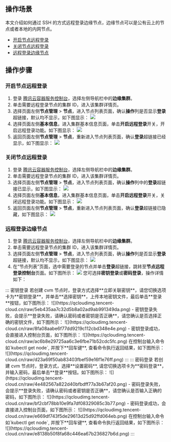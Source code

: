 ## 操作场景
本文介绍如何通过 SSH 的方式远程登录边缘节点，边缘节点可以是公有云上的节点或者本地的内网节点。
- [开启节点远程登录](#openNodeRemoteLogin)
- [关闭节点远程登录](#closeNodeRemoteLogin)
- [远程登录边缘节点](#remoteLoginEdgeNode)

## 操作步骤

[](id:openNodeRemoteLogin)

### 开启节点远程登录
1. 登录 [腾讯云容器服务控制台](https://console.cloud.tencent.com/tke2)，选择左侧导航栏中的**边缘集群**。
2. 单击需要远程登录节点的集群 ID，进入该集群详情页。
3. 选择页面左侧**节点管理** > **节点**，进入节点列表页面，确认**操作**列是否显示**登录**超链接，默认均不显示，如下图显示：
![](https://qcloudimg.tencent-cloud.cn/raw/1c88570ba5ff3428c8ce071c90438534.png)
4. 选择页面左侧**基本信息**，进入集群基本信息页面，单击**开启远程登录**开关，开启远程登录功能。如下图显示：
![](https://qcloudimg.tencent-cloud.cn/raw/a6e0341513721a917a63608726073a8d.png)
5. 返回页面左侧**节点管理** > **节点**，重新进入节点列表页面，确认**登录**超链接已经显示，如下图显示：
![](https://qcloudimg.tencent-cloud.cn/raw/c45f94902302920272f95c8df9ae7670.png)

[](id:closeNodeRemoteLogin)
### 关闭节点远程登录
1. 登录 [腾讯云容器服务控制台](https://console.cloud.tencent.com/tke2)，选择左侧导航栏中的**边缘集群**。
2. 单击需要远程登录节点的集群 ID，进入该集群详情页。
3. 选择页面左侧**节点管理** > **节点**，进入节点列表页面，确认**操作**列中的**登录**超链接已显示，如下图显示：
      ![](https://qcloudimg.tencent-cloud.cn/raw/0b08ee5f3f2d112e79c463846e54c6d1.png)
4. 选择页面左侧**基本信息**，进入集群基本信息页面，单击**开启远程登录**开关，关闭远程登录功能。如下图显示：
      ![](https://qcloudimg.tencent-cloud.cn/raw/39ec84bef5769d75c177fcaebd6cd6e6.png)
5. 返回页面左侧**节点管理** > **节点**，重新进入节点列表页面，确认**登录**超链接已隐藏，如下图显示：
      ![](https://qcloudimg.tencent-cloud.cn/raw/470531fc68f1fa029aa3e7c8ee92333e.png)

[](id:remoteLoginEdgeNode)
### 远程登录边缘节点
1. 登录 [腾讯云容器服务控制台](https://console.cloud.tencent.com/tke2)，选择左侧导航栏中的**边缘集群**。
2. 单击需要远程登录节点的集群 ID，进入该集群详情页。
3. 选择页面左侧**节点管理** > **节点**，进入节点列表页面，确认**操作**列是否显示**登录**超链接，默认均不显示，如下图显示：
      ![](https://qcloudimg.tencent-cloud.cn/raw/0b08ee5f3f2d112e79c463846e54c6d1.png)
4. 在“节点列表”页面，选中需要登录的节点并单击**登录**超链接，跳转至**节点远程登录控制台**页面。如下图所示：
![](https://qcloudimg.tencent-cloud.cn/raw/cd9dd63e9b501a1c10d7387f49ab3779.png)
您可选择**密钥登录**或**密码登录**，操作详情如下：
<dx-tabs>
::: 密钥登录
若创建 cvm 节点时，登录方式选择**立即关联密钥**，请您切换选项卡为**密钥登录**，并单击**选择密钥**，上传本地密钥文件，最后单击**登录**按钮，如下图所示：
![](https://qcloudimg.tencent-cloud.cn/raw/5eb435aa7c32d5b8a02ad9ab991349da.png)
- 密钥登录失败，会提示**登录失败，请确认密码或者密钥是否正确**，请您确认是否选择正确的密钥文件，如下图所示：
![](https://qcloudimg.tencent-cloud.cn/raw/8fa08aabe6f77dd9219c112cbd348e4e.png)
- 密钥登录成功，会直接进入控制台页面，如下图所示：
![](https://qcloudimg.tencent-cloud.cn/raw/ac6b8e29725aa6c3e6fbe71b52cdc5fc.png)
在控制台输入命令如`kubectl get node`, 并按下**回车键**, 查看命令执行返回结果，如下图所示：
            ![](https://qcloudimg.tencent-cloud.cn/raw/d23a69f50ab83403fbef59e16f1e76ff.png)
:::
::: 密码登录
若创建 cvm 节点时，登录方式，选择**设置密码**, 请您切换选项卡为**密码登录**，并输入密码，最后单击**登录**按钮。如下图所示：
 ![](https://qcloudimg.tencent-cloud.cn/raw/4e482567a822d40bfbdff77a3b67af20.png)
 - 密码登录失败，会提示**登录失败，请确认密码或者密钥是否正确**，请您确认是否输入正确的密码，如下图所示：
 ![](https://qcloudimg.tencent-cloud.cn/raw/bf2cbf78bb10e9fa7df08329085c3b77.png)
 - 密码登录成功，会直接进入控制台页面，如下图所示：
 ![](https://qcloudimg.tencent-cloud.cn/raw/e669df743f5de29613d25d92ffd064eb.png)
  在控制台输入命令如`kubectl get node`, 并按下**回车键**, 查看命令执行返回结果，如下图所示：
 ![](https://qcloudimg.tencent-cloud.cn/raw/e8138b50f8fa68c446ea67b236827b6d.png)
:::
</dx-tabs>
